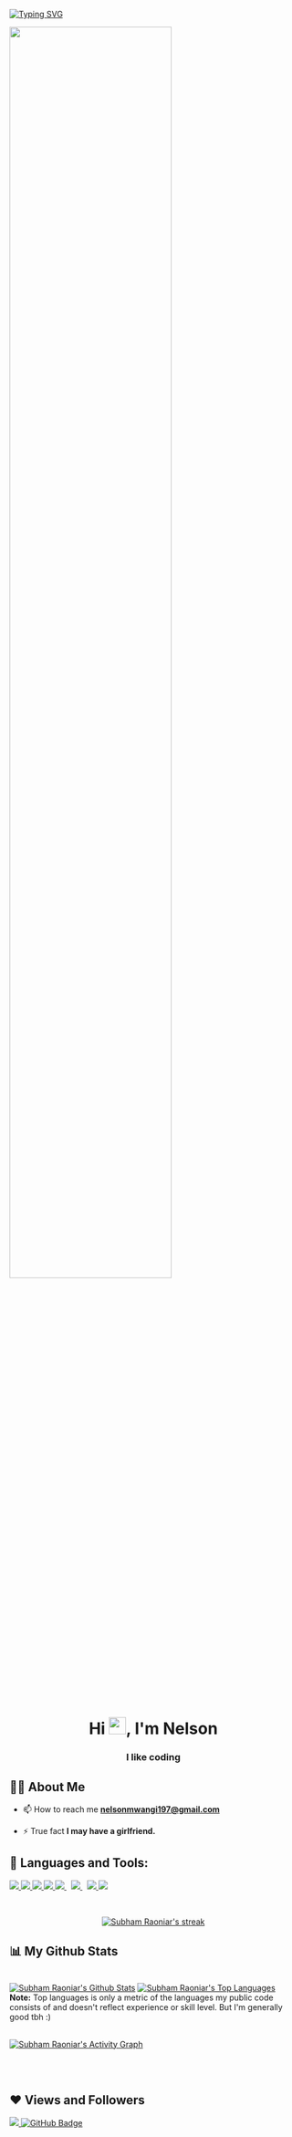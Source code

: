 [![Typing SVG](https://readme-typing-svg.herokuapp.com?size=40&center=true&vCenter=true&width=1000&height=100&lines=Hello+👋,+I'm+Nelson...;I+like+coding+👨🏽‍💻;I+can+code+in+light+mode+😤;Also+I+don't+put+pineapples+on+my+pizza+🍕)](https://git.io/typing-svg)

<a href="#"><img width="75%" height="auto" src="http://cdn.onlinewebfonts.com/svg/img_565446.png" height="175px"/></a>

<h1 align="center">Hi <img src="https://raw.githubusercontent.com/MartinHeinz/MartinHeinz/master/wave.gif" width="30px">, I'm Nelson</h1>
<h3 align="center">I like coding</h3>


## 🙋‍♂️ About Me







- 📫 How to reach me **nelsonmwangi197@gmail.com**

- ⚡ True fact **I may have a girlfriend.**

## 🚀 Languages and Tools:

<p align="left"> 
    <a href="https://www.java.com" target="_blank"> <img src="https://img.icons8.com/color/48/000000/java-coffee-cup-logo.png"/> </a>
    <a href="https://reactjs.org/" target="_blank"> <img src="https://img.icons8.com/color/48/000000/react-native.png"/> </a> 
    <a href="https://developer.mozilla.org/en-US/docs/Web/JavaScript" target="_blank"> <img src="https://img.icons8.com/color/48/000000/javascript.png"/> </a>  
    <a href="https://www.python.org" target="_blank"> <img src="https://img.icons8.com/color/48/000000/python.png"/> </a> 
    <a style="padding-right:8px;" href="https://nodejs.org" target="_blank"> <img src="https://img.icons8.com/color/48/000000/nodejs.png"/> </a> 
    <a style="padding-right:8px;" href="https://www.mysql.com/" target="_blank"> <img src="https://img.icons8.com/fluent/50/000000/mysql-logo.png"/> </a> 
    <a href="https://firebase.google.com/" target="_blank"> <img src="https://img.icons8.com/color/48/000000/firebase.png"/> </a>   
    <a href="https://kotlinlang.org/" target="_blank"> <img src="https://img.icons8.com/color/48/000000/kotlin.png"/> </a> 
 
</p>

<!-- [![React Badge](https://img.shields.io/badge/-React-61DBFB?style=for-the-badge&labelColor=black&logo=react&logoColor=61DBFB)](#)  [![Javascript Badge](https://img.shields.io/badge/-Javascript-F0DB4F?style=for-the-badge&labelColor=black&logo=javascript&logoColor=F0DB4F)](#) [![Typescript Badge](https://img.shields.io/badge/-Typescript-007acc?style=for-the-badge&labelColor=black&logo=typescript&logoColor=007acc)](#) [![Nodejs Badge](https://img.shields.io/badge/-Nodejs-3C873A?style=for-the-badge&labelColor=black&logo=node.js&logoColor=3C873A)](#) [![GraphQL Badge](https://img.shields.io/badge/-GraphQl-e535ab?style=for-the-badge&labelColor=black&logo=node.js&logoColor=e535ab)](#) -->
<br/>

<p align="center">
    <a href="https://github.com/MwangiNelson/github-readme-streak-stats">
        <img title="🔥 Get streak stats for your profile at git.io/streak-stats" alt="Subham Raoniar's streak" src="https://github-readme-streak-stats.herokuapp.com/?user=MwangiNelson&theme=black-ice&hide_border=true&stroke=0000&background=060A0CD0"/>
    </a>
</p>

## 📊 My Github Stats

  <br/>
    <a href="https://github.com/MwangiNelson/github-readme-stats"><img alt="Subham Raoniar's Github Stats" src="https://github-readme-stats.vercel.app/api?username=MwangiNelson&show_icons=true&count_private=true&theme=react&hide_border=true&bg_color=0D1117" /></a>
  <a href="https://github.com/MwangiNelson/github-readme-stats"><img alt="Subham Raoniar's Top Languages" src="https://github-readme-stats.vercel.app/api/top-langs/?username=MwangiNelson&langs_count=8&count_private=true&layout=compact&theme=react&hide_border=true&bg_color=0D1117" /></a>
  <br/>
  <b>Note:</b> Top languages is only a metric of the languages my public code consists of and doesn't reflect experience or skill level. But I'm generally good tbh :)


<br/>
<br/>

<a href="https://github.com/MwangiNelson/github-readme-activity-graph"><img alt="Subham Raoniar's Activity Graph" src="https://activity-graph.herokuapp.com/graph?username=MwangiNelson&bg_color=0D1117&color=5BCDEC&line=5BCDEC&point=FFFFFF&hide_border=true" /></a>

<br/>
<br/>






</p>

## ❤ Views and Followers
<a href="https://github.com/MwangiNelson/github-profile-views-counter">
    <img src="https://komarev.com/ghpvc/?username=MwangiNelson">
</a>
<a href="https://github.com/MwangiNelson?tab=followers"><img src="https://img.shields.io/github/followers/MwangiNelson?label=Followers&style=social" alt="GitHub Badge"></a>
